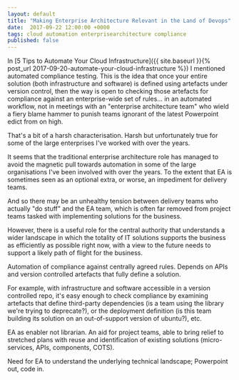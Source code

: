 ```yaml
---
layout: default
title: "Making Enterprise Architecture Relevant in the Land of Devops"
date:  2017-09-22 12:00:00 +0000
tags: cloud automation enterprisearchitecture compliance
published: false
---
```

In [5 Tips to Automate Your Cloud Infrastructure]({{ site.baseurl }}{% post_url 2017-09-20-automate-your-cloud-infrastructure %})
I mentioned automated compliance testing. This is the idea that once your
entire solution (both infrastructure and software) is defined
using artefacts under version control, then the way is open to
checking those artefacts for compliance against an enterprise-wide
set of rules... in an automated workflow, not in meetings with
an "enterprise architecture team" who wield a fiery blame hammer
to punish teams ignorant of the latest Powerpoint edict from on high.

That's a bit of a harsh characterisation. Harsh but unfortunately true for
some of the large enterprises I've worked with over the years.

It seems that the traditional enterprise architecture role has managed to
avoid the magnetic pull towards automation in some of the large organisations
I've been involved with over the years. To the extent that EA is sometimes
seen as an optional extra, or worse, an impediment for delivery teams.

And so there may be an unhealthy tension between delivery teams
who actually "do stuff" and the EA team, which is often far removed
from project teams tasked with implementing solutions for the business.

However, there is a useful role for the central authority that understands a wider
landscape in which the totality of IT solutions supports the business as
efficiently as possible right now, with a view to the future needs to support
a likely path of flight for the business.





Automation of compliance against centrally agreed rules. Depends on
APIs and version controlled artefacts that fully define a solution.

For example, with infrastructure and software accessible in a version
controlled repo, it's easy enough to check compliance by examining
artefacts that define third-party dependencies (is a team using the
library we're trying to deprecate?), or the deployment definition
(is this team building its solution on an out-of-support version of
ubuntu?), etc.





EA as enabler not librarian. An aid for project teams, able to bring
relief to stretched plans with reuse and identification of existing
solutions (micro-services, APIs, components, COTS).



Need for EA to understand the underlying technical landscape; Powerpoint out,
code in.


